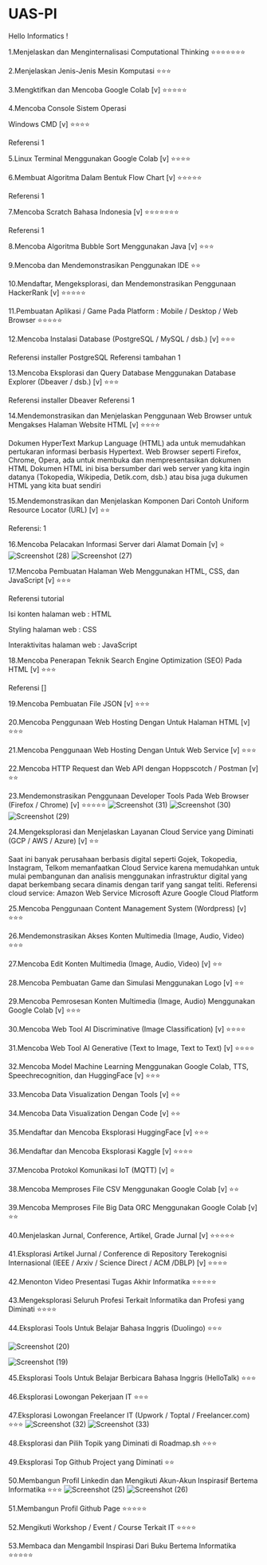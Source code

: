 
# UAS-PI
Hello Informatics !

1.Menjelaskan dan Menginternalisasi Computational Thinking ⭐⭐⭐⭐⭐⭐⭐


2.Menjelaskan Jenis-Jenis Mesin Komputasi ⭐⭐⭐


3.Mengktifkan dan Mencoba Google Colab [v] ⭐⭐⭐⭐⭐


4.Mencoba Console Sistem Operasi

   Windows CMD [v] ⭐⭐⭐⭐

   Referensi 1

5.Linux Terminal Menggunakan Google Colab [v] ⭐⭐⭐⭐


6.Membuat Algoritma Dalam Bentuk Flow Chart [v] ⭐⭐⭐⭐⭐

Referensi 1

7.Mencoba Scratch Bahasa Indonesia [v] ⭐⭐⭐⭐⭐⭐⭐

Referensi 1

8.Mencoba Algoritma Bubble Sort Menggunakan Java [v] ⭐⭐⭐


9.Mencoba dan Mendemonstrasikan Penggunakan IDE ⭐⭐


10.Mendaftar, Mengeksplorasi, dan Mendemonstrasikan Penggunaan HackerRank [v] ⭐⭐⭐⭐⭐
   

11.Pembuatan Aplikasi / Game Pada Platform : Mobile / Desktop / Web Browser ⭐⭐⭐⭐⭐


12.Mencoba Instalasi Database (PostgreSQL / MySQL / dsb.) [v] ⭐⭐⭐

Referensi installer PostgreSQL
Referensi tambahan 1

13.Mencoba Eksplorasi dan Query Database Menggunakan Database Explorer (Dbeaver / dsb.) [v] ⭐⭐⭐

Referensi installer Dbeaver
Referensi 1

14.Mendemonstrasikan dan Menjelaskan Penggunaan Web Browser untuk Mengakses Halaman Website HTML [v] ⭐⭐⭐⭐


Dokumen HyperText Markup Language (HTML) ada untuk memudahkan pertukaran informasi berbasis Hypertext.
Web Browser seperti Firefox, Chrome, Opera, ada untuk membuka dan mempresentasikan dokumen HTML
Dokumen HTML ini bisa bersumber dari web server yang kita ingin datanya (Tokopedia, Wikipedia, Detik.com, dsb.) atau bisa juga dukumen HTML yang kita buat sendiri


15.Mendemonstrasikan dan Menjelaskan Komponen Dari Contoh Uniform Resource Locator (URL) [v] ⭐⭐

Referensi: 1

16.Mencoba Pelacakan Informasi Server dari Alamat Domain [v] ⭐
![Screenshot (28)](https://github.com/Nandzack25/UAS-PI/assets/144807966/2b633ae1-dcfb-4059-898e-c12c6e2a2cf2)
![Screenshot (27)](https://github.com/Nandzack25/UAS-PI/assets/144807966/9e8491f1-d429-41e6-98bf-fedda5dcc31c)



17.Mencoba Pembuatan Halaman Web Menggunakan HTML, CSS, dan JavaScript [v] ⭐⭐⭐

Referensi tutorial

Isi konten halaman web : HTML

Styling halaman web : CSS

Interaktivitas halaman web : JavaScript



18.Mencoba Penerapan Teknik Search Engine Optimization (SEO) Pada HTML [v] ⭐⭐⭐

Referensi []

19.Mencoba Pembuatan File JSON [v] ⭐⭐⭐


20.Mencoba Penggunaan Web Hosting Dengan Untuk Halaman HTML [v] ⭐⭐⭐


21.Mencoba Penggunaan Web Hosting Dengan Untuk Web Service [v] ⭐⭐⭐


22.Mencoba HTTP Request dan Web API dengan Hoppscotch / Postman [v] ⭐⭐


23.Mendemonstrasikan Penggunaan Developer Tools Pada Web Browser (Firefox / Chrome) [v] ⭐⭐⭐⭐⭐
![Screenshot (31)](https://github.com/Nandzack25/UAS-PI/assets/144807966/439146ce-6cc4-4129-8e8a-ac7b1443dd50)
![Screenshot (30)](https://github.com/Nandzack25/UAS-PI/assets/144807966/b5c881cb-f99e-43e3-a34c-0fcffd995159)
![Screenshot (29)](https://github.com/Nandzack25/UAS-PI/assets/144807966/588cc1be-3e7b-4673-b029-f062206b6c90)



24.Mengeksplorasi dan Menjelaskan Layanan Cloud Service yang Diminati (GCP / AWS / Azure) [v] ⭐⭐

Saat ini banyak perusahaan berbasis digital seperti Gojek, Tokopedia, Instagram, Telkom memanfaatkan Cloud Service karena memudahkan untuk mulai pembangunan dan analisis menggunakan infrastruktur digital yang dapat berkembang secara dinamis dengan tarif yang sangat teliti.
Referensi cloud service: Amazon Web Service Microsoft Azure Google Cloud Platform

25.Mencoba Penggunaan Content Management System (Wordpress) [v] ⭐⭐⭐


26.Mendemonstrasikan Akses Konten Multimedia (Image, Audio, Video) ⭐⭐⭐


27.Mencoba Edit Konten Multimedia (Image, Audio, Video) [v] ⭐⭐


28.Mencoba Pembuatan Game dan Simulasi Menggunakan Logo [v] ⭐⭐


29.Mencoba Pemrosesan Konten Multimedia (Image, Audio) Menggunakan Google Colab [v] ⭐⭐⭐


30.Mencoba Web Tool AI Discriminative (Image Classification) [v] ⭐⭐⭐⭐


31.Mencoba Web Tool AI Generative (Text to Image, Text to Text) [v] ⭐⭐⭐⭐


32.Mencoba Model Machine Learning Menggunakan Google Colab, TTS, Speechrecognition, dan HuggingFace [v] ⭐⭐⭐


33.Mencoba Data Visualization Dengan Tools [v] ⭐⭐


34.Mencoba Data Visualization Dengan Code [v] ⭐⭐


35.Mendaftar dan Mencoba Eksplorasi HuggingFace [v] ⭐⭐⭐
 
36.Mendaftar dan Mencoba Eksplorasi Kaggle [v] ⭐⭐⭐⭐
 
37.Mencoba Protokol Komunikasi IoT (MQTT) [v] ⭐


38.Mencoba Memproses File CSV Menggunakan Google Colab [v] ⭐⭐


39.Mencoba Memproses File Big Data ORC Menggunakan Google Colab [v] ⭐⭐


40.Menjelaskan Jurnal, Conference, Artikel, Grade Jurnal [v] ⭐⭐⭐⭐⭐


41.Eksplorasi Artikel Jurnal / Conference di Repository Terekognisi Internasional (IEEE / Arxiv / Science Direct / ACM /DBLP) [v] ⭐⭐⭐⭐


42.Menonton Video Presentasi Tugas Akhir Informatika ⭐⭐⭐⭐⭐


43.Mengeksplorasi Seluruh Profesi Terkait Informatika dan Profesi yang Diminati ⭐⭐⭐⭐


44.Eksplorasi Tools Untuk Belajar Bahasa Inggris (Duolingo) ⭐⭐⭐

![Screenshot (20)](https://github.com/Nandzack25/UAS-PI/assets/144807966/fd84ff3a-0d78-44b7-8032-b88eba306fbd)

![Screenshot (19)](https://github.com/Nandzack25/UAS-PI/assets/144807966/775301fe-4ec3-4be1-bfba-bc8089a54e8e)


45.Eksplorasi Tools Untuk Belajar Berbicara Bahasa Inggris (HelloTalk) ⭐⭐⭐


46.Eksplorasi Lowongan Pekerjaan IT ⭐⭐⭐
 
47.Eksplorasi Lowongan Freelancer IT (Upwork / Toptal / Freelancer.com) ⭐⭐⭐
![Screenshot (32)](https://github.com/Nandzack25/UAS-PI/assets/144807966/662f1a9f-2a6b-45c4-9791-61f8c05833da)
![Screenshot (33)](https://github.com/Nandzack25/UAS-PI/assets/144807966/a8d340a8-0bbf-4f64-b9e1-32fab2c280ea)


48.Eksplorasi dan Pilih Topik yang Diminati di Roadmap.sh ⭐⭐⭐
  

49.Eksplorasi Top Github Project yang Diminati ⭐⭐


50.Membangun Profil Linkedin dan Mengikuti Akun-Akun Inspirasif Bertema Informatika ⭐⭐⭐
  ![Screenshot (25)](https://github.com/Nandzack25/UAS-PI/assets/144807966/2a0146ad-46c9-4fff-ad83-1bab761e301b)
![Screenshot (26)](https://github.com/Nandzack25/UAS-PI/assets/144807966/33df81b0-2d2a-4a71-8cd3-eecac1b4083d)



51.Membangun Profil Github Page ⭐⭐⭐⭐⭐


52.Mengikuti Workshop / Event / Course Terkait IT ⭐⭐⭐⭐
  


53.Membaca dan Mengambil Inspirasi Dari Buku Bertema Informatika ⭐⭐⭐⭐⭐
  
